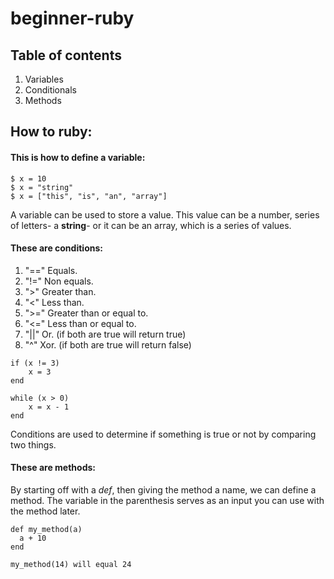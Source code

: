 # beginner-ruby

## Table of contents
1. Variables
2. Conditionals
3. Methods

## How to ruby:

#### This is how to define a **variable**:

```
$ x = 10
$ x = "string"
$ x = ["this", "is", "an", "array"]
```

A variable can be used to store a value. This value can be a number, series of letters- a **string**- or it can be an array, which is a series of values.

#### These are **conditions**:
1. "==" Equals.
2. "!=" Non equals.
3. ">" Greater than.
4. "<" Less than.
5. ">=" Greater than or equal to.
6. "<=" Less than or equal to.
7. "||" Or. (if both are true will return true)
8. "^" Xor. (if both are true will return false)
```
if (x != 3)
    x = 3
end

while (x > 0)
    x = x - 1
end
```

Conditions are used to determine if something is true or not by comparing two things.

#### These are **methods**:

By starting off with a _def_, then giving the method a name, we can define a method. The variable in the parenthesis serves as an input you can use with the method later.

```
def my_method(a)
  a + 10
end

my_method(14) will equal 24
```